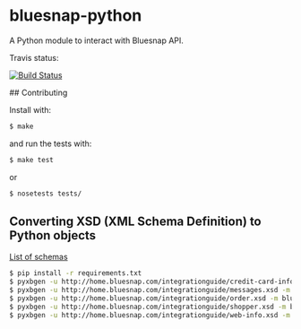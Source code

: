 # bluesnap-python

A Python module to interact with Bluesnap API.

Travis status:

[![Build Status](https://magnum.travis-ci.com/justyoyo/bluesnap-python.svg?token=pHFjvPjQV7qD6qKKb1HD&branch=master)](https://magnum.travis-ci.com/justyoyo/bluesnap-ledger) 

## Contributing

Install with:
```sh
$ make
```
and run the tests with:
```sh
$ make test
```
or 
```sh
$ nosetests tests/
```

## Converting XSD (XML Schema Definition) to Python objects

[List of schemas](http://home.bluesnap.com/integrationguide/default.htm#WordManual/Schemas.htm)

```sh
$ pip install -r requirements.txt
$ pyxbgen -u http://home.bluesnap.com/integrationguide/credit-card-info.xsd -m bluesnap/schema/credit_card_info
$ pyxbgen -u http://home.bluesnap.com/integrationguide/messages.xsd -m bluesnap/schema/messages
$ pyxbgen -u http://home.bluesnap.com/integrationguide/order.xsd -m bluesnap/schema/order
$ pyxbgen -u http://home.bluesnap.com/integrationguide/shopper.xsd -m bluesnap/schema/shopper
$ pyxbgen -u http://home.bluesnap.com/integrationguide/web-info.xsd -m bluesnap/schema/web_info
```
